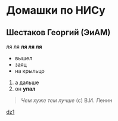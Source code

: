 # Домашки по НИСу
## Шестаков Георгий (ЭиАМ)
ля ля **ля ля ля**
- вышел
- заяц
- на крыльцо
1. а дальше
2. он **упал**
>*Чем хуже тем лучше* (с) В.И. Ленин

[dz1](/ethiopia_CILS/DZ)
